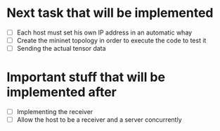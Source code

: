# Next task that will be implemented 

- [ ] Each host must set his own IP address in an automatic whay
- [ ] Create the mininet topology in order to execute the code to test it 
- [ ] Sending the actual tensor data 

# Important stuff that will be implemented after 
- [ ] Implementing the receiver 
- [ ] Allow the host to be a receiver and a server concurrently 